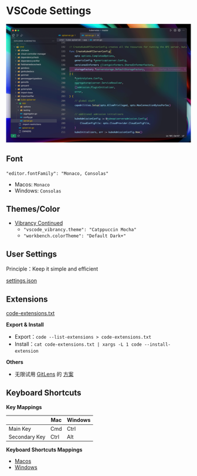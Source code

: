 # VSCode Settings

![VSCode Settings Preview](./public/preview.png)

## Font

`"editor.fontFamily": "Monaco, Consolas"`

- Macos: `Monaco`
- Windows: `Consolas`

## Themes/Color

- [Vibrancy Continued](https://github.com/illixion/vscode-vibrancy-continued)
  - `"vscode_vibrancy.theme": "Catppuccin Mocha"`
  - `"workbench.colorTheme": "Default Dark+"`

## User Settings

Principle：Keep it simple and efficient

[settings.json](./settings.json)

## Extensions

[code-extensions.txt](./code-extensions.txt)

**Export & Install**

- Export：`code --list-extensions > code-extensions.txt`
- Install：`cat code-extensions.txt | xargs -L 1 code --install-extension`

**Others**

- 无限试用 [GitLens](https://github.com/gitkraken/vscode-gitlens) 的 [方案](https://zhuanlan.zhihu.com/p/675238420)

## Keyboard Shortcuts

**Key Mappings**

|               | Mac  | Windows |
| ------------- | ---- | ------- |
| Main Key      | Cmd  | Ctrl    |
| Secondary Key | Ctrl | Alt     |

**Keyboard Shortcuts Mappings**

- [Macos](./keybindings/macos/keybindings.json)
- [Windows](./keybindings/macos/keybindings.json)
